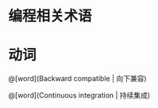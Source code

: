 # 编程相关术语

# 动词

<masonry>

@[word](Backward compatible | 向下兼容)

@[word](Continuous integration | 持续集成)

</masonry>
